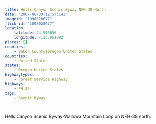 ```yaml
---
title: Hells Canyon Scenic Byway NFH-39 North
date: "2007-06-30T12:57:14Z"
imageid: "1098028677"
flickrid: "1098028677"
location:
    latitude: 44.910656
    longitude: -116.951092
places: []
counties:
    - Baker County|Oregon|United States
countries:
    - United States
states:
    - Oregon|United States
highwaytypes:
    - Forest Service Highway
highways:
    - FH-39
tags:
    - Scenic Byway

---
```

Hells Canyon Scenic Byway-Wallowa Mountain Loop on NFH-39 north.